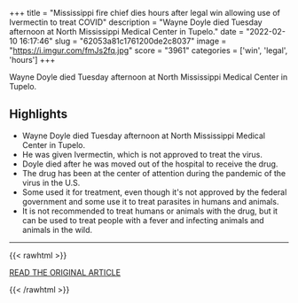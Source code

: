 +++
title = "Mississippi fire chief dies hours after legal win allowing use of Ivermectin to treat COVID"
description = "Wayne Doyle died Tuesday afternoon at North Mississippi Medical Center in Tupelo."
date = "2022-02-10 16:17:46"
slug = "62053a81c1761200de2c8037"
image = "https://i.imgur.com/fmJs2fq.jpg"
score = "3961"
categories = ['win', 'legal', 'hours']
+++

Wayne Doyle died Tuesday afternoon at North Mississippi Medical Center in Tupelo.

## Highlights

- Wayne Doyle died Tuesday afternoon at North Mississippi Medical Center in Tupelo.
- He was given Ivermectin, which is not approved to treat the virus.
- Doyle died after he was moved out of the hospital to receive the drug.
- The drug has been at the center of attention during the pandemic of the virus in the U.S.
- Some used it for treatment, even though it's not approved by the federal government and some use it to treat parasites in humans and animals.
- It is not recommended to treat humans or animals with the drug, but it can be used to treat people with a fever and infecting animals and animals in the wild.

---

{{< rawhtml >}}
  <p class="article-category">
    <a target="_blank" href="https://www.wlox.com/app/2022/02/09/mississippi-fire-chief-dies-hours-after-legal-win-allowing-use-ivermectin-treat-covid/?outputType=apps">READ THE ORIGINAL ARTICLE</a>
  </p>
{{< /rawhtml >}}
